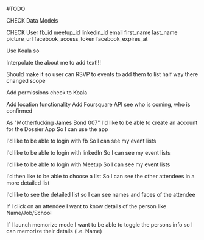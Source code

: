 #TODO

CHECK Data Models

CHECK User
  fb_id
  meetup_id
  linkedin_id
  email
  first_name
  last_name
  picture_url
  facebook_access_token
  facebook_expires_at

Use Koala so
<!--   if current_user gets me/events before the page loads CHECK
 -->
 <!-- Make toggle function to click off the event -->
Interpolate the about me to add text!!!

Should make it so user can RSVP to events to add them to list
  half way there changed scope
<!-- Should make it so click instead of hover displays name
 -->
 Add permissions check to Koala

 Add location functionality
  Add Foursquare API see who is coming, who is confirmed


As "Motherfucking James Bond 007"
  I'd like to be able to create an account for the Dossier App
  So I can use the app

  I'd like to be able to login with fb
  So I can see my event lists

  I'd like to be able to login with linkedIn
  So I can see my event lists

  I'd like to be able to login with Meetup
  So I can see my event lists

  I'd then like to be able to choose a list
  So I can see the other attendees in a more detailed list

  I'd like to see the detailed list
  so I can see names and faces of the attendee

  If I click on an attendee
  I want to know details of the person like Name/Job/School

  If I launch memorize mode
  I want to be able to toggle the persons info so I can memorize their details (i.e. Name)

